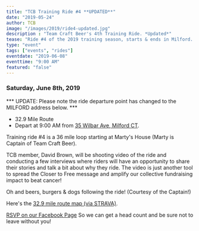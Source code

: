 ```yaml
---
title: "TCB Training Ride #4 **UPDATED**"
date: "2019-05-24"
author: TCB
image: "/images/2019/ride4-updated.jpg"
description : "Team Craft Beer's 4th Training Ride. *Updated*"
tease: "Ride #4 of the 2019 training season, starts & ends in Milford. Beers, burgers & dogs available following the ride." 
type: "event"
tags: ["events", "rides"]
eventdate: "2019-06-08"
eventtime: "9:00 AM"
featured: "false"
---
```


### Saturday, June 8th, 2019 

*** UPDATE: Please note the ride departure point has changed to the MILFORD address below. *** 

- 32.9 Mile Route
- Depart at 9:00 AM from [35 Wilbar Ave, Milford CT][start].

Training ride #4 is a 36 mile loop starting at Marty's House (Marty is Captain of Team Craft Beer). 

TCB member, David Brown, will be shooting video of the ride and conducting a few interviews where riders will have an opportunity to share their stories and talk a bit about why they ride. The video is just another tool to spread the Closer to Free message and amplify our collective fundraising impact to beat cancer!

Oh and beers, burgers & dogs following the ride! (Courtesy of the Captain!)

Here's the [32.9 mile route map (via STRAVA)][strava]. 

[RSVP on our Facebook Page][rsvp] So we can get a head count and be sure not to leave without you!

[start]:    https://www.google.com/maps/place/35+Wilbar+Ave,+Milford,+CT+06460/
[strava]:   https://www.strava.com/routes/19022498?fbclid=IwAR2ospwpnzK0Hzf2Z-GxkJyBRePikFC_oOXgGFSSFbbruU70XxHSSUdJiWc
[rsvp]:     https://www.facebook.com/events/369447313678077/

